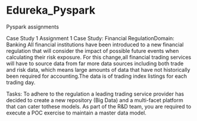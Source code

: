 # Edureka_Pyspark
Pyspark assignments

Case Study 1 Assignment 1
Case Study: Financial RegulationDomain: Banking
All financial institutions have been introduced to a new financial regulation that will consider the impact of possible future events when calculating their risk exposure. 
For this change,all financial trading services will have to source data from far more data sources including both trade and risk data, which means large amounts of data 
that have not historically been required for accounting.The data is of trading index listings for each trading day. 

Tasks:
To adhere to the regulation a leading trading service provider has decided to create a new repository (Big Data) and a multi-facet platform that can cater tothese models.
As part of the R&D team, you are required to execute a POC exercise to maintain a master data model.
